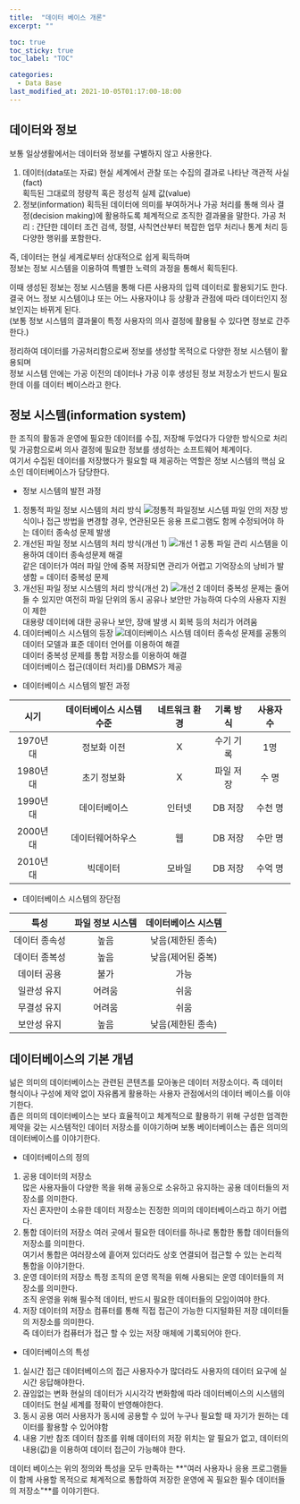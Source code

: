 ```yaml
---
title:  "데이터 베이스 개론"
excerpt: ""

toc: true
toc_sticky: true
toc_label: "TOC"

categories:
  - Data Base
last_modified_at: 2021-10-05T01:17:00-18:00
---
```


## 데이터와 정보  
보통 일상생활에서는 데이터와 정보를 구별하지 않고 사용한다.

1. 데이터(data또는 자료)
현실 세계에서 관찰 또는 수집의 결과로 나타난 객관적 사실(fact)  
획득된 그대로의 정량적 혹은 정성적 실제 값(value)  
2. 정보(information)
획득된 데이터에 의미를 부여하거나 가공 처리를 통해 의사 결정(decision making)에 활용하도록 체계적으로 조직한 결과물을 말한다.
가공 처리 : 간단한 데이터 조건 검색, 정렬, 사칙연산부터 복잡한 업무 처리나 통계 처리 등 다양한 행위를 포함한다.

즉, 데이터는 현실 세계로부터 상대적으로 쉽게 획득하며  
정보는 정보 시스템을 이용하여 특별한 노력의 과정을 통해서 획득된다.

이때 생성된 정보는 정보 시스템을 통해 다른 사용자의 입력 데이터로 활용되기도 한다.  
결국 어느 정보 시스템이냐 또는 어느 사용자이냐 등 상황과 관점에 따라 데이터인지 정보인지는 바뀌게 된다.  
(보통 정보 시스템의 결과물이 특정 사용자의 의사 결정에 활용될 수 있다면 정보로 간주한다.)

정리하여 데이터를 가공처리함으로써 정보를 생성할 목적으로 다양한 정보 시스템이 활용되며  
정보 시스템 안에는 가공 이전의 데이터나 가공 이후 생성된 정보 저장소가 반드시 필요한데 이를 데이터 베이스라고 한다.

## 정보 시스템(information system)
한 조직의 활동과 운영에 필요한 데이터를 수집, 저장해 두었다가 다양한 방식으로 처리 및 가공함으로써 의사 결정에 필요한 정보를 생성하는 소프트웨어 체계이다.  
여기서 수집된 데이터를 저장했다가 필요할 때 제공하는 역할은 정보 시스템의 핵심 요소인 데이터베이스가 담당한다.

* 정보 시스템의 발전 과정
1.  정통적 파일 정보 시스템의 처리 방식
![정통적 파일정보 시스템](https://i.esdrop.com/d/l89w6y38niqs/JJwt7QI2vO.png)
파일 안의 저장 방식이나 접근 방법을 변경할 경우,  연관된모든 응용 프로그램도 함께 수정되어야 하는 데이터 종속성 문제 발생  
2.  개선된 파일 정보 시스템의 처리 방식(개선 1)
![개선 1](https://i.esdrop.com/d/l89w6y38niqs/PsacDKmA9Z.png)
공통 파일 관리 시스템을 이용하여 데이터 종속성문제 해결  
같은 데이터가 여러 파일 안에 중복 저장되면 관리가 어렵고 기억장소의 낭비가 발생함 = 데이터 중복성 문제  
3.  개선된 파일 정보 시스템의 처리 방식(개선 2)
![개선 2](https://i.esdrop.com/d/l89w6y38niqs/9RiGG2hSaG.png)
데이터 중복성 문제는 줄어들 수 있지만 여전히 파일 단위의 동시 공유나 보안만 가능하여 다수의 사용자 지원이 제한  
대용량 데이터에 대한 공유나 보안, 장애 발생 시 회복 등의 처리가 어려움  
4.  데이터베이스 시스템의 등장
![데이터베이스 시스템](https://i.esdrop.com/d/l89w6y38niqs/jHMYifWqIb.png)
데이터 종속성 문제를 공통의 데이터 모델과 표준 데이터 언어를 이용하여 해결  
데이터 중복성 문제를 통합 저장소를 이용하여 해결  
데이터베이스 접근(데이터 처리)를 DBMS가 제공

* 데이터베이스 시스템의 발전 과정 

| 시기 | 데이터베이스 시스템 수준 | 네트워크 환경 | 기록 방식 | 사용자 수 |
| :--------: | :--------: | :--------: | :--------: | :--------: |
| 1970년대 | 정보화 이전 | X | 수기 기록 | 1명 |
| 1980년대 | 초기 정보화 | X | 파일 저장 | 수 명 |
| 1990년대 | 데이터베이스 | 인터넷 | DB 저장 | 수천 명 |
| 2000년대 | 데이터웨어하우스 | 웹 | DB 저장 | 수만 명 |
| 2010년대 | 빅데이터 | 모바일 | DB 저장 | 수억 명 |

* 데이터베이스 시스템의 장단점

| 특성 | 파일 정보 시스템  | 데이터베이스 시스템 |
| :--------: | :--------: | :--------: |
| 데이터 종속성 | 높음 | 낮음(제한된 종속) |
| 데이터 종복성 | 높음 | 낮음(제어된 중복) |
| 데이터 공용 | 불가 | 가능 |
| 일관성 유지 | 어려움 | 쉬움 |
| 무결성 유지 | 어려움 | 쉬움 |
| 보안성 유지 | 높음 | 낮음(제한된 종속) |

## 데이터베이스의 기본 개념
넒은 의미의 데이터베이스는 관련된 콘텐츠를 모아놓은 데이터 저장소이다. 즉 데이터 형식이나 구성에 제약 없이 자유롭게 활용하는 사용자 관점에서의 데이터 베이스를 이야기한다.  
좁은 의미의 데이터베이스는 보다 효율적이고 체계적으로 활용하기 위해 구성한 엄격한 제약을 갖는 시스템적인 데이터 저장소를 이야기하며 보통 베이터베이스는 좁은 의미의 데이터베이스를 이야기한다.  

* 데이터베이스의 정의
1. 공용 데이터의 저장소  
많은 사용자들이 다양한 목을 위해 공동으로 소유하고 유지하는 공용 데이터들의 저장소를 의미한다.  
자신 혼자만이 소유한 데이터 저장소는 진정한 의미의 데이터베이스라고 하기 어렵다.  
2. 통합 데이터의 저장소
여러 곳에서 필요한 데이터를 하나로 통합한 통합 데이터들의 저장소를 의미한다.  
여기서 통합은 여러장소에 흩어져 있더라도 상호 연결되어 접근할 수 있는 논리적 통합을 이야기한다.  
3. 운영 데이터의 저장소
특정 조직의 운영 목적을 위해 사용되는 운영 데이터들의 저장소를 의미한다.  
조직 운영을 위해 필수적 데이터, 반드시 필요한 데이터들의 모임이여야 한다.  
4. 저장 데이터의 저장소
컴퓨터를 통해 직접 접근이 가능한 디지털화된 저장 데이터들의 저장소를 의미한다.  
즉 데이터가 컴퓨터가 접근 할 수 있는 저장 매체에 기록되어야 한다.  

* 데이터베이스의 특성
1. 실시간 접근
데이터베이스의 접근 사용자수가 많더라도 사용자의 데이터 요구에 실시간 응답해야한다.
2. 끊임없는 변화
현실의 데이터가 시시각각 변화함에 따라 데이터베이스의 시스템의 데이터도 현실 세계를 정확이 반영해야한다.
3. 동시 공용
여러 사용자가 동시에 공용할 수 있어 누구나 필요할 때 자기가 원하는 데이터를 활용할 수 있어야함
4. 내용 기반 참조
데이터 참조를 위해 데이터의 저장 위치는 알 필요가 없고, 데이터의 내용(값)을 이용하여 데이터 접근이 가능해야 한다.

데이터 베이스는 위의 정의와 특성을 모두 만족하는 **"여러 사용자나 응용 프로그램들이 함께 사용할 목적으로 체계적으로 통합하여 저장한 운영에 꼭 필요한 필수 데이터들의 저장소"**를 이야기한다.